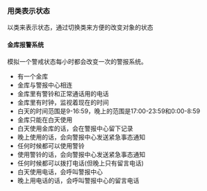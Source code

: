 ### 用类表示状态

以类来表示状态，通过切换类来方便的改变对象的状态

#### 金库报警系统
模拟一个警戒状态每小时都会改变一次的警报系统。

* 有一个金库
* 金库与警报中心相连
* 金库里有警铃和正常通话用的电话
* 金库里有时钟，监视着现在的时间
* 白天的时间范围是9-16:59，晚上的范围是17:00-23:59和0:00-8:59
* 金库只能在白天使用
* 白天使用金库的话，会在警报中心留下记录
* 晚上使用的话，会向警报中心发送紧急事态通知
* 任何时候都可以使用警铃
* 使用警铃的话，会向警报中心发送紧急事态通知
* 任何时候都可以拨打电话(但晚上只有留言电话)
* 白天使用电话，会呼叫警报中心
* 晚上用电话的话，会呼叫警报中心的留言电话